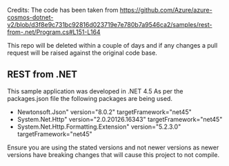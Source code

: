 Credits: The code has been taken from  https://github.com/Azure/azure-cosmos-dotnet-v2/blob/d3f8e9c731bc92816d023719e7e780b7a9546ca2/samples/rest-from-.net/Program.cs#L151-L164

This repo will be deleted within a couple of days and if any changes a pull request will be raised against the original code base.

## REST from .NET

This sample application was developed in .NET 4.5
As per the packages.json file the following packages are being used.

- Newtonsoft.Json" version="8.0.2" targetFramework="net45"
- System.Net.Http" version="2.0.20126.16343" targetFramework="net45"
- System.Net.Http.Formatting.Extension" version="5.2.3.0" targetFramework="net45"

Ensure you are using the stated versions and not newer versions as newer versions have breaking changes that will cause this project to not compile. 
